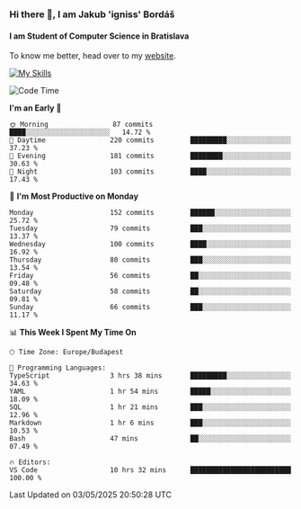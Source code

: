 ### Hi there 👋, I am Jakub 'igniss' Bordáš

#### I am Student of Computer Science in Bratislava
To know me better, head over to my [website](https://bordas.sk).

[![My Skills](https://skillicons.dev/icons?i=js,typescript,html,css,figma,svelte,vue,next,postgresql,nest,express,nodejs)](https://bordas.sk)


<!--START_SECTION:waka-->
![Code Time](http://img.shields.io/badge/Code%20Time-1%2C872%20hrs%208%20mins-blue)

**I'm an Early 🐤** 

```text
🌞 Morning                87 commits          ████░░░░░░░░░░░░░░░░░░░░░   14.72 % 
🌆 Daytime                220 commits         █████████░░░░░░░░░░░░░░░░   37.23 % 
🌃 Evening                181 commits         ████████░░░░░░░░░░░░░░░░░   30.63 % 
🌙 Night                  103 commits         ████░░░░░░░░░░░░░░░░░░░░░   17.43 % 
```
📅 **I'm Most Productive on Monday** 

```text
Monday                   152 commits         ██████░░░░░░░░░░░░░░░░░░░   25.72 % 
Tuesday                  79 commits          ███░░░░░░░░░░░░░░░░░░░░░░   13.37 % 
Wednesday                100 commits         ████░░░░░░░░░░░░░░░░░░░░░   16.92 % 
Thursday                 80 commits          ███░░░░░░░░░░░░░░░░░░░░░░   13.54 % 
Friday                   56 commits          ██░░░░░░░░░░░░░░░░░░░░░░░   09.48 % 
Saturday                 58 commits          ██░░░░░░░░░░░░░░░░░░░░░░░   09.81 % 
Sunday                   66 commits          ███░░░░░░░░░░░░░░░░░░░░░░   11.17 % 
```


📊 **This Week I Spent My Time On** 

```text
🕑︎ Time Zone: Europe/Budapest

💬 Programming Languages: 
TypeScript               3 hrs 38 mins       █████████░░░░░░░░░░░░░░░░   34.63 % 
YAML                     1 hr 54 mins        █████░░░░░░░░░░░░░░░░░░░░   18.09 % 
SQL                      1 hr 21 mins        ███░░░░░░░░░░░░░░░░░░░░░░   12.96 % 
Markdown                 1 hr 6 mins         ███░░░░░░░░░░░░░░░░░░░░░░   10.53 % 
Bash                     47 mins             ██░░░░░░░░░░░░░░░░░░░░░░░   07.49 % 

🔥 Editors: 
VS Code                  10 hrs 32 mins      █████████████████████████   100.00 % 
```


 Last Updated on 03/05/2025 20:50:28 UTC
<!--END_SECTION:waka-->
